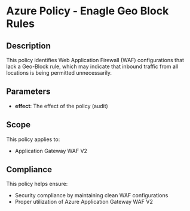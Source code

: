 # Azure Policy - Enagle Geo Block Rules

## Description
This policy identifies Web Application Firewall (WAF) configurations that lack a Geo-Block rule, which may indicate that inbound traffic from all locations is being permitted unnecessarily.

## Parameters
- **effect**: The effect of the policy (audit)

## Scope
This policy applies to:
- Application Gateway WAF V2

## Compliance
This policy helps ensure:
- Security compliance by maintaining clean WAF configurations
- Proper utilization of Azure Application Gateway WAF V2
